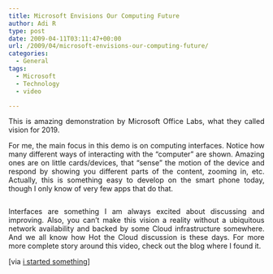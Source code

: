 ```yaml
---
title: Microsoft Envisions Our Computing Future
author: Adi R
type: post
date: 2009-04-11T03:11:47+00:00
url: /2009/04/microsoft-envisions-our-computing-future/
categories:
  - General
tags:
  - Microsoft
  - Technology
  - video

---
```

<p align="justify">
  This is amazing demonstration by Microsoft Office Labs, what they called vision for 2019.
</p>

<p align="justify">
  For me, the main focus in this demo is on computing interfaces. Notice how many different ways of interacting with the “computer” are shown. Amazing ones are on little cards/devices, that “sense” the motion of the device and respond by showing you different parts of the content, zooming in, etc. Actually, this is something easy to develop on the smart phone today, though I only know of very few apps that do that.
</p>

<div style="padding-bottom: 0px; padding-left: 0px; width: 432px; padding-right: 0px; display: block; float: none; margin-left: auto; margin-right: auto; padding-top: 0px" id="scid:5737277B-5D6D-4f48-ABFC-DD9C333F4C5D:7ab6bd1a-8b8b-40d9-9f04-bc82576c143f" class="wlWriterEditableSmartContent">
  <div id="2982936d-1681-4a6a-b321-a043969ab40c" style="margin: 0px; padding: 0px; display: inline;">
    <div>
      <a href="http://video.msn.com/video.aspx?vid=a517b260-bb6b-48b9-87ac-8e2743a28ec5&ifs=true&fr=shared&mkt=en-GB&from=writer" target="_new"><img src="https://i0.wp.com/www.adir1.com/uploads/2009/04/video4896be9250b4.jpg" style="border-style: none" galleryimg="no" onload="var downlevelDiv = document.getElementById('2982936d-1681-4a6a-b321-a043969ab40c'); downlevelDiv.innerHTML = &quot;<div><embed src=\&quot;http://images.video.msn.com/flash/soapbox1_1.swf\&quot; quality=\&quot;high\&quot; width=\&quot;432\&quot; height=\&quot;364\&quot; wmode=\&quot;transparent\&quot; type=\&quot;application/x-shockwave-flash\&quot; pluginspage=\&quot;http://macromedia.com/go/getflashplayer\&quot; flashvars=\&quot;c=v&v=a517b260-bb6b-48b9-87ac-8e2743a28ec5&ifs=true&fr=shared&mkt=en-GB&from=writer&mkt=en-US\&quot; ><\/embed><\/div>&quot;;" alt="" data-recalc-dims="1" /></a>
    </div>
  </div>
</div>

<p align="justify">
  Interfaces are something I am always excited about discussing and improving. Also, you can’t make this vision a reality without a ubiquitous network availability and backed by some Cloud infrastructure somewhere. And we all know how Hot the Cloud discussion is these days. For more more complete story around this video, check out the blog where I found it.
</p>

[via <a href="http://www.istartedsomething.com/20090228/microsoft-office-labs-vision-2019-video/" target="_blank">i started something</a>]